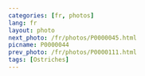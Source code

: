 ```yaml
---
categories: [fr, photos]
lang: fr
layout: photo
next_photo: /fr/photos/P0000045.html
picname: P0000044
prev_photo: /fr/photos/P0000111.html
tags: [Ostriches]
---
```

